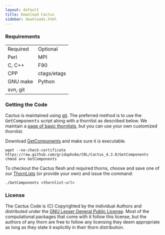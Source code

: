 ```yaml
---
layout: default
title: Download Cactus
sidebar: downloads.html
---
```

<span id="requirements"></span>

### Requirements

|          |             |
|----------|-------------|
| Required | Optional    |
| Perl     | MPI         |
| C, C++   | F90         |
| CPP      | ctags/etags |
| GNU make | Python      |
| svn, git |             |

### Getting the Code

Cactus is maintained using [git](https://git-scm.com/).  The preferred method
is to use the <kbd>GetComponents</kbd> script along with a thornlist as
described below.  We maintain a
[page of basic thornlists]({{base}}/download/thorns/), but you can use your own
customized thornlist.

Download
[GetComponents](https://github.com/gridaphobe/CRL) and make sure it is executable.

```
wget --no-check-certificate https://raw.github.com/gridaphobe/CRL/Cactus_4.3.0/GetComponents
chmod a+x GetComponents
```

To checkout the Cactus flesh and required thorns, choose and save one of our
[ThornLists](thorns) (or provide your own) and issue the command:

```
./GetComponents <thornlist-url>
```

### License

The Cactus Code is (C) Copyrighted by the individual Authors and
distributed under the [GNU Lesser General Public
License](http://www.gnu.org/copyleft/lgpl.html). Most of the
computational packages that come with it follow this license, but the
authors of any thorn are free to follow any licensing they deem
appropriate as long as they state it explicitly in their thorn
distribution.
